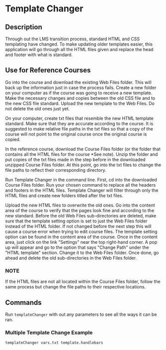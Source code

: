 # Template Changer

## Description
Through out the LMS transition process, standard HTML and CSS templating have changed.  To make updating older templates easier, this application will go through all the HTML files given and replace the head and footer with what is standard.

## Use for Reference Courses
Go into the course and download the existing Web Files folder.  This will back up the information just in case the process fails.  Create a new folder on your computer as if the course was going to receive a new template.  Make the necessary changes and copies between the old CSS file and to the new CSS file standard.  Upload the new template to the Web Files.  Do not delete the old ones just yet.

On your computer, create txt files that resemble the new HTML template standard.  Make sure that they are accurate according to the course.  It is suggested to make relative file paths in the txt files so that a copy of the course will not point to the original course once the original course is copied.

In the reference course, download the Course Files folder (or the folder that contains all the HTML files for the course *See note).  Unzip the folder and put copies of the txt files made in the step before in the downloaded unzipped Course Files folder.  At this point, go into the txt files to change the file paths to reflect their corresponding directory.

Run Template Changer in the command line.  First, cd into the downloaded Course Files folder.  Run your chosen command to replace all the headers and footers in the HTML files. Template Changer will filter through only the HTML files and create new folders titled after the txt files.

Upload the new HTML files to overwrite the old ones.  Go into the content area of the course to verify that the pages look fine and according to the new standard.  Before the old Web Files sub-directories are deleted, make sure that the template setting option is set to just the Web Files folder instead of the HTML folder.  If not changed before the next step this will cause a course error when trying to edit course files.  The template setting option can be found in the content area of the course.  Once in the content area, just click on the link "Settings" near the top right-hand corner.  A pop up will appear and go to the option that says "Change Path" under the "HTML template" section. Change it to the Web Files folder.  Once done, go ahead and delete the old sub-directories in the Web Files folder.

### NOTE
If the HTML files are not all located within the Course Files folder, follow the same process but change the file paths to their respective locations.

## Commands
Run `templateChanger` with out any parameters to see all the ways it can be ran.

### Multiple Template Change Example
`templateChanger vars.txt template.handlebars`
